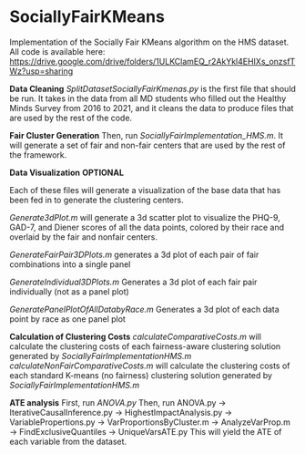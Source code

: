 # SociallyFairKMeans
Implementation of the Socially Fair KMeans algorithm on the HMS dataset. All code is available here: https://drive.google.com/drive/folders/1ULKClamEQ_r2AkYkl4EHIXs_onzsfTWz?usp=sharing

**Data Cleaning**
_SplitDatasetSociallyFairKmenas.py_ is the first file that should be run. It takes in the data from all MD students who filled out the Healthy Minds Survey from 2016 to 2021, and it cleans the data to produce files that are used by the rest of the code.


**Fair Cluster Generation**
Then, run _SociallyFairImplementation_HMS.m_. It will generate a set of fair and non-fair centers that are used by the rest of the framework.

**Data Visualization** **OPTIONAL**

Each of these files will generate a visualization of the base data that has been fed in to generate the clustering centers.

_Generate3dPlot.m_ will generate a 3d scatter plot to visualize the PHQ-9, GAD-7, and Diener scores of all the data points, colored by their race and overlaid by the fair and nonfair centers.

_GenerateFairPair3DPlots.m_ generates a 3d plot of each pair of fair combinations into a single panel

_GenerateIndividual3DPlots.m_ Generates a 3d plot of each fair pair individually (not as a panel plot)

_GeneratePanelPlotOfAllDatabyRace.m_ Generates a 3d plot of each data point by race as one panel plot

**Calculation of Clustering Costs**
_calculateComparativeCosts.m_ will calculate the clustering costs of each fairness-aware clustering solution generated by _SociallyFairImplementationHMS.m_
_calculateNonFairComparativeCosts.m_ will calculate the clustering costs of each standard K-means (no fairness) clustering solution generated by _SociallyFairImplementationHMS.m_

**ATE analysis**
First, run _ANOVA.py_
Then, run ANOVA.py → IterativeCausalInference.py → HighestImpactAnalysis.py → VariablePropertions.py → VarProportionsByCluster.m → AnalyzeVarProp.m → FindExclusiveQuantiles → UniqueVarsATE.py
This will yield the ATE of each variable from the dataset. 



